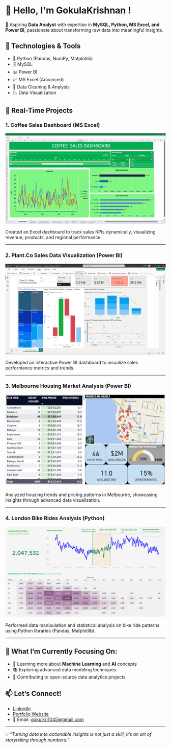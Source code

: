 # 👋 Hello, I'm GokulaKrishnan !

🚀 Aspiring **Data Analyst** with expertise in **MySQL, Python, MS Excel, and Power BI**, passionate about transforming raw data into meaningful insights. 

## 🔧 Technologies & Tools
- 🐍 Python (Pandas, NumPy, Matplotlib)
- 🗄️ MySQL
- 📊 Power BI
- 📈 MS Excel (Advanced)
- 🔎 Data Cleaning & Analysis
- 📉 Data Visualization

## 💼 Real-Time Projects

### 1. Coffee Sales Dashboard (MS Excel)

![Coffee Sales Dashboard](assets/coffeeOrdersData.xlsx%20-.png)

Created an Excel dashboard to track sales KPIs dynamically, visualizing revenue, products, and regional performance.

---

### 2. Plant.Co Sales Data Visualization (Power BI)

![Plant.Co Sales Dashboard](assets/plants.co%20powerbi.png)

Developed an interactive Power BI dashboard to visualize sales performance metrics and trends.

---

### 3. Melbourne Housing Market Analysis (Power BI)

![Melbourne Housing Dashboard](assets/MELBOURNE%20HOUSE%20ANALYSIS%20DB%20PBI%202.png)

Analyzed housing trends and pricing patterns in Melbourne, showcasing insights through advanced data visualization.

---

### 4. London Bike Rides Analysis (Python)

![London Bike Rides Analysis](assets/python%20cycle%20.png)

Performed data manipulation and statistical analysis on bike ride patterns using Python libraries (Pandas, Matplotlib).

---

## 🎯 What I’m Currently Focusing On:
- 🌱 Learning more about **Machine Learning** and **AI** concepts
- 📚 Exploring advanced data modeling techniques
- 🔄 Contributing to open-source data analytics projects

## 📫 Let’s Connect!
- [LinkedIn](https://www.linkedin.com/in/gokula-krishnan-s-70a824212) 
- [Portfolio Website](https://gokulkrish1045.github.io/goku1045/)
- 📧 Email: gokulkri1045@gmail.com

---

💡 *“Turning data into actionable insights is not just a skill; it’s an art of storytelling through numbers.”*

